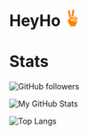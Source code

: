 # HeyHo <img src="https://github.com/nilsertle/nilsertle/blob/main/src/peace(1).png" width="30px">

# Stats
![GitHub followers](https://img.shields.io/github/followers/nilsertle?color=e08832&style=for-the-badge)

![My GitHub Stats](https://github-readme-stats.vercel.app/api?username=nilsertle&theme=github_dark&show_icons=true)

![Top Langs](https://github-readme-stats.vercel.app/api/top-langs/?username=nilsertle&hide=javascript,html)
